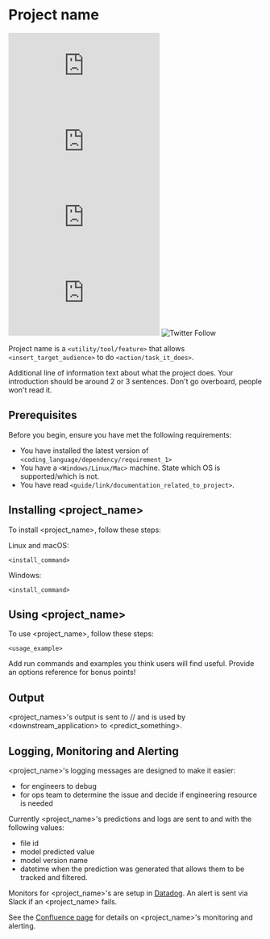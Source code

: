 # Project name

<!--- These are examples. See https://shields.io for others or to customize this set of shields. You might want to include dependencies, project status and licence info here --->
![GitHub repo size](https://img.shields.io/github/repo-size/scottydocs/README-template.md)
![GitHub contributors](https://img.shields.io/github/contributors/scottydocs/README-template.md)
![GitHub stars](https://img.shields.io/github/stars/scottydocs/README-template.md?style=social)
![GitHub forks](https://img.shields.io/github/forks/scottydocs/README-template.md?style=social)
![Twitter Follow](https://img.shields.io/twitter/follow/scottydocs?style=social)

Project name is a `<utility/tool/feature>` that allows `<insert_target_audience>` to do `<action/task_it_does>`.

Additional line of information text about what the project does. Your introduction should be around 2 or 3 sentences. Don't go overboard, people won't read it.

## Prerequisites

Before you begin, ensure you have met the following requirements:
<!--- These are just example requirements. Add, duplicate or remove as required --->
* You have installed the latest version of `<coding_language/dependency/requirement_1>`
* You have a `<Windows/Linux/Mac>` machine. State which OS is supported/which is not.
* You have read `<guide/link/documentation_related_to_project>`.

## Installing <project_name>

To install <project_name>, follow these steps:

Linux and macOS:
```
<install_command>
```

Windows:
```
<install_command>
```
## Using <project_name>

To use <project_name>, follow these steps:

```
<usage_example>
```

Add run commands and examples you think users will find useful. Provide an options reference for bonus points!

## Output

<project_names>'s output is sent to <database>/<S3 bucket>/<other data location> and is used by <downstream_application> to <predict_something>.

## Logging, Monitoring and Alerting

<project_name>'s logging messages are designed to make it easier:
- for engineers to debug
- for ops team to determine the issue and decide if engineering resource is needed

Currently <project_name>'s predictions and logs are sent to <database> and <monitoring tool> with the following values:
- file id
- model predicted value
- model version name
- datetime when the prediction was generated 
that allows them to be tracked and filtered.

Monitors for <project_name>'s are setup in [Datadog](https://app.datadoghq.com/this_is_a_fake_link). An alert is sent via Slack if an <project_name> <action> fails.

See the [Confluence page](https://link.to.confluence.page) for details on <project_name>'s monitoring and alerting.
